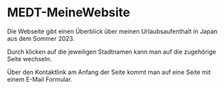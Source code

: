 # MEDT-MeineWebsite

Die Webseite gibt einen Überblick über meinen Urlaubsaufenthalt in Japan aus dem Sommer 2023.

Durch klicken auf die jeweiligen Stadtnamen kann man auf die zugehörige Seite wechseln.

Über den Kontaktlink am Anfang der Seite kommt man auf eine Seite mit einem E-Mail Formular.
